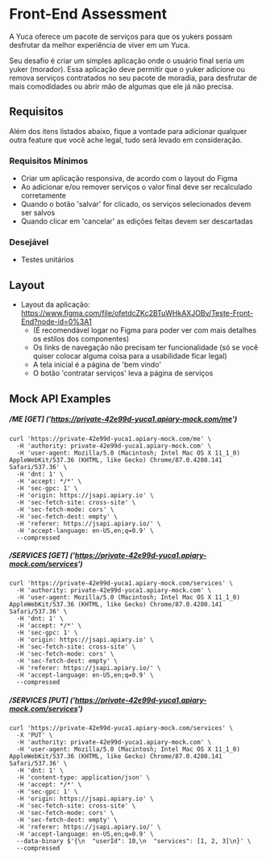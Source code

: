 # Front-End Assessment

A Yuca oferece um pacote de serviços para que os yukers possam desfrutar da melhor experiência de viver em um Yuca.

Seu desafio é criar um simples aplicação onde o usuário final seria um yuker (morador). Essa aplicação deve permitir que o yuker adicione ou remova serviços contratados no seu pacote de moradia, para desfrutar de mais comodidades ou abrir mão de algumas que ele já não precisa.

## Requisitos

Além dos itens listados abaixo, fique a vontade para adicionar qualquer outra feature que você ache legal, tudo será levado em consideração.

### Requisitos Mínimos
- Criar um aplicação responsiva, de acordo com o layout do Figma
- Ao adicionar e/ou remover serviços o valor final deve ser recalculado corretamente
- Quando o botão 'salvar' for clicado, os serviços selecionados devem ser salvos
- Quando clicar em 'cancelar' as edições feitas devem ser descartadas

### Desejável
- Testes unitários


## Layout

- Layout da aplicação: https://www.figma.com/file/ofetdcZKc2BTuWHkAXJOBv/Teste-Front-End?node-id=0%3A1    
    - (É recomendável logar no Figma para poder ver com mais detalhes os estilos dos componentes)
    - Os links de navegação não precisam ter funcionalidade (só se você quiser colocar alguma coisa para a usabilidade ficar legal)
    - A tela inicial é a página de 'bem vindo'
    - O botão 'contratar serviços' leva a página de serviços

## Mock API Examples

##### /ME [GET] ('https://private-42e99d-yuca1.apiary-mock.com/me')
```
curl 'https://private-42e99d-yuca1.apiary-mock.com/me' \
  -H 'authority: private-42e99d-yuca1.apiary-mock.com' \
  -H 'user-agent: Mozilla/5.0 (Macintosh; Intel Mac OS X 11_1_0) AppleWebKit/537.36 (KHTML, like Gecko) Chrome/87.0.4280.141 Safari/537.36' \
  -H 'dnt: 1' \
  -H 'accept: */*' \
  -H 'sec-gpc: 1' \
  -H 'origin: https://jsapi.apiary.io' \
  -H 'sec-fetch-site: cross-site' \
  -H 'sec-fetch-mode: cors' \
  -H 'sec-fetch-dest: empty' \
  -H 'referer: https://jsapi.apiary.io/' \
  -H 'accept-language: en-US,en;q=0.9' \
  --compressed
```

##### /SERVICES [GET] ('https://private-42e99d-yuca1.apiary-mock.com/services')
```
curl 'https://private-42e99d-yuca1.apiary-mock.com/services' \
  -H 'authority: private-42e99d-yuca1.apiary-mock.com' \
  -H 'user-agent: Mozilla/5.0 (Macintosh; Intel Mac OS X 11_1_0) AppleWebKit/537.36 (KHTML, like Gecko) Chrome/87.0.4280.141 Safari/537.36' \
  -H 'dnt: 1' \
  -H 'accept: */*' \
  -H 'sec-gpc: 1' \
  -H 'origin: https://jsapi.apiary.io' \
  -H 'sec-fetch-site: cross-site' \
  -H 'sec-fetch-mode: cors' \
  -H 'sec-fetch-dest: empty' \
  -H 'referer: https://jsapi.apiary.io/' \
  -H 'accept-language: en-US,en;q=0.9' \
  --compressed
```

##### /SERVICES [PUT] ('https://private-42e99d-yuca1.apiary-mock.com/services')
```
curl 'https://private-42e99d-yuca1.apiary-mock.com/services' \
  -X 'PUT' \
  -H 'authority: private-42e99d-yuca1.apiary-mock.com' \
  -H 'user-agent: Mozilla/5.0 (Macintosh; Intel Mac OS X 11_1_0) AppleWebKit/537.36 (KHTML, like Gecko) Chrome/87.0.4280.141 Safari/537.36' \
  -H 'dnt: 1' \
  -H 'content-type: application/json' \
  -H 'accept: */*' \
  -H 'sec-gpc: 1' \
  -H 'origin: https://jsapi.apiary.io' \
  -H 'sec-fetch-site: cross-site' \
  -H 'sec-fetch-mode: cors' \
  -H 'sec-fetch-dest: empty' \
  -H 'referer: https://jsapi.apiary.io/' \
  -H 'accept-language: en-US,en;q=0.9' \
  --data-binary $'{\n  "userId": 10,\n  "services": [1, 2, 3]\n}' \
  --compressed
```
